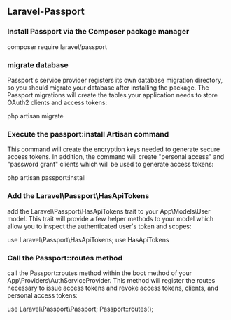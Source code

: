 
## Laravel-Passport

### Install Passport via the Composer package manager

composer require laravel/passport

### migrate  database 

Passport's service provider registers its own database migration directory, so you should migrate your database after installing the package. The Passport migrations will create the tables your application needs to store OAuth2 clients and access tokens:

php artisan migrate



### Execute the passport:install Artisan command

This command will create the encryption keys needed to generate secure access tokens. In addition, the command will create "personal access" and "password grant" clients which will be used to generate access tokens:

php artisan passport:install

### Add the Laravel\Passport\HasApiTokens
add the Laravel\Passport\HasApiTokens trait to your App\Models\User model. This trait will provide a few helper methods to your model which allow you to inspect the authenticated user's token and scopes:

use Laravel\Passport\HasApiTokens;
use HasApiTokens

### Call the Passport::routes method

call the Passport::routes method within the boot method of your App\Providers\AuthServiceProvider. This method will register the routes necessary to issue access tokens and revoke access tokens, clients, and personal access tokens:

use Laravel\Passport\Passport;
Passport::routes();
